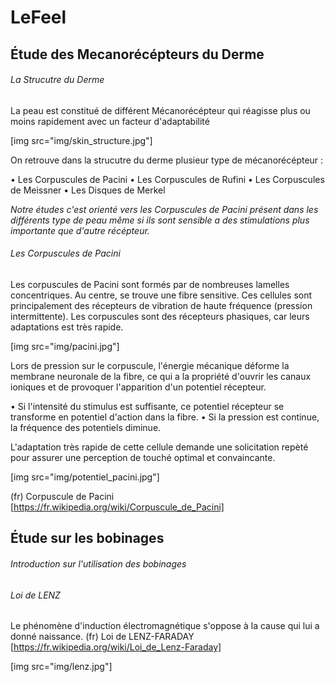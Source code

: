 
# LeFeel


## Étude des Mecanorécépteurs du Derme
###### La Strucutre du Derme

La peau est constitué de différent Mécanorécépteur qui réagisse plus ou moins rapidement avec un facteur d'adaptabilité

[img src="img/skin_structure.jpg"]

On retrouve dans la strucutre du derme plusieur type de mécanorécépteur :

• Les Corpuscules de Pacini
• Les Corpuscules de Rufini
• Les Corpuscules de Meissner
• Les Disques de Merkel

*Notre études c'est orienté vers les Corpuscules de Pacini présent dans les différents type de peau même si ils sont sensible a des stimulations plus importante que d'autre récépteur.*

###### Les Corpuscules de Pacini

Les corpuscules de Pacini sont formés par de nombreuses lamelles concentriques. Au centre, se trouve une fibre sensitive. Ces cellules sont principalement des récepteurs de vibration de haute fréquence (pression intermittente). Les corpuscules sont des récepteurs phasiques, car leurs adaptations est très rapide.

[img src="img/pacini.jpg"]

Lors de pression sur le corpuscule, l'énergie mécanique déforme la membrane neuronale de la fibre, ce qui a la propriété d'ouvrir les canaux ioniques et de provoquer l'apparition d'un potentiel récepteur.

• Si l'intensité du stimulus est suffisante, ce potentiel récepteur se transforme en potentiel d'action dans la fibre.
• Si la pression est continue, la fréquence des potentiels diminue.

L'adaptation très rapide de cette cellule demande une solicitation repèté pour assurer une perception de touché optimal et convaincante.

[img src="img/potentiel_pacini.jpg"]

(fr) Corpuscule de Pacini [https://fr.wikipedia.org/wiki/Corpuscule_de_Pacini]

## Étude sur les bobinages
###### Introduction sur l'utilisation des bobinages

###### Loi de LENZ
Le phénomène d'induction électromagnétique s'oppose à la cause qui lui a donné naissance.
(fr) Loi de LENZ-FARADAY [https://fr.wikipedia.org/wiki/Loi_de_Lenz-Faraday]

[img src="img/lenz.jpg"]
